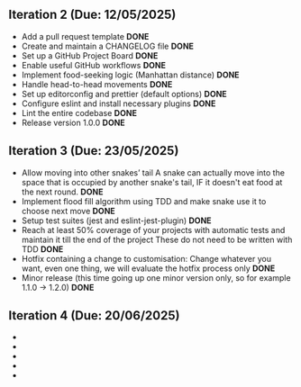 ## Iteration 2 (Due: 12/05/2025)

- Add a pull request template **DONE**
- Create and maintain a CHANGELOG file **DONE**
- Set up a GitHub Project Board **DONE**
- Enable useful GitHub workflows **DONE**
- Implement food-seeking logic (Manhattan distance) **DONE**
- Handle head-to-head movements **DONE**
- Set up editorconfig and prettier (default options) **DONE**
- Configure eslint and install necessary plugins **DONE**
- Lint the entire codebase **DONE**
- Release version 1.0.0 **DONE**

## Iteration 3 (Due: 23/05/2025)

- Allow moving into other snakes’ tail A snake can actually move into the space that is occupied by another snake's tail, IF it doesn't eat food at the next round. **DONE**
- Implement flood fill algorithm using TDD and make snake use it to choose next move **DONE**
- Setup test suites (jest and eslint-jest-plugin) **DONE**
- Reach at least 50% coverage of your projects with automatic tests and maintain it till the end of the project These do not need to be written with TDD **DONE**
- Hotfix containing a change to customisation: Change whatever you want, even one thing, we will evaluate the hotfix process only **DONE**
- Minor release (this time going up one minor version only, so for example 1.1.0 -> 1.2.0) **DONE**

## Iteration 4 (Due: 20/06/2025)

-
-
-
-
-
